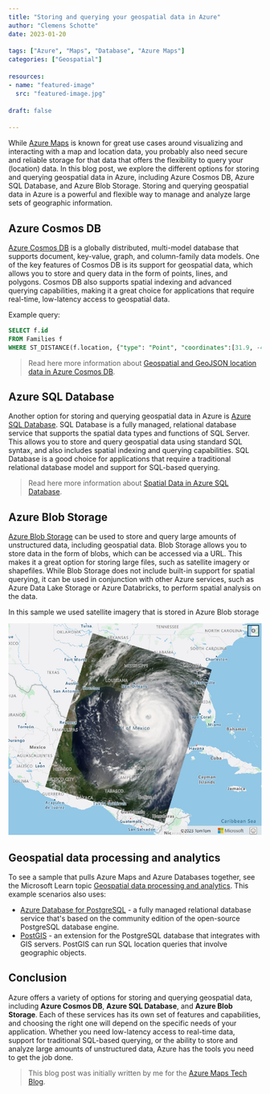 ```yaml
---
title: "Storing and querying your geospatial data in Azure"
author: "Clemens Schotte"
date: 2023-01-20

tags: ["Azure", "Maps", "Database", "Azure Maps"]
categories: ["Geospatial"]

resources:
- name: "featured-image"
  src: "featured-image.jpg"

draft: false

---
```


While [Azure Maps](https://azuremaps.com/) is known for great use cases around visualizing and interacting with a map and location data, you probably also need secure and reliable storage for that data that offers the flexibility to query your (location) data. In this blog post, we explore the different options for storing and querying geospatial data in Azure, including Azure Cosmos DB, Azure SQL Database, and Azure Blob Storage. Storing and querying geospatial data in Azure is a powerful and flexible way to manage and analyze large sets of geographic information.

## Azure Cosmos DB

[Azure Cosmos DB](https://learn.microsoft.com/en-us/azure/cosmos-db/nosql/query/geospatial-intro) is a globally distributed, multi-model database that supports document, key-value, graph, and column-family data models. One of the key features of Cosmos DB is its support for geospatial data, which allows you to store and query data in the form of points, lines, and polygons. Cosmos DB also supports spatial indexing and advanced querying capabilities, making it a great choice for applications that require real-time, low-latency access to geospatial data.

Example query:

```sql
SELECT f.id
FROM Families f
WHERE ST_DISTANCE(f.location, {"type": "Point", "coordinates":[31.9, -4.8]}) < 30000
``` 

> Read here more information about [Geospatial and GeoJSON location data in Azure Cosmos DB](https://learn.microsoft.com/en-us/azure/cosmos-db/nosql/query/geospatial-intro).

## Azure SQL Database

Another option for storing and querying geospatial data in Azure is [Azure SQL Database](https://learn.microsoft.com/en-us/sql/relational-databases/spatial/spatial-data-sql-server). SQL Database is a fully managed, relational database service that supports the spatial data types and functions of SQL Server. This allows you to store and query geospatial data using standard SQL syntax, and also includes spatial indexing and querying capabilities. SQL Database is a good choice for applications that require a traditional relational database model and support for SQL-based querying.

> Read here more information about [Spatial Data in Azure SQL Database](https://learn.microsoft.com/en-us/sql/relational-databases/spatial/spatial-data-sql-server).

## Azure Blob Storage

[Azure Blob Storage](https://learn.microsoft.com/en-us/azure/storage/blobs/) can be used to store and query large amounts of unstructured data, including geospatial data. Blob Storage allows you to store data in the form of blobs, which can be accessed via a URL. This makes it a great option for storing large files, such as satellite imagery or shapefiles. While Blob Storage does not include built-in support for spatial querying, it can be used in conjunction with other Azure services, such as Azure Data Lake Storage or Azure Databricks, to perform spatial analysis on the data.

In this sample we used satellite imagery that is stored in Azure Blob storage

![Azure Blob Storage](blob.jpg)

## Geospatial data processing and analytics

To see a sample that pulls Azure Maps and Azure Databases together, see the Microsoft Learn topic [Geospatial data processing and analytics](https://learn.microsoft.com/en-us/azure/architecture/example-scenario/data/geospatial-data-processing-analytics-azure). This example scenarios also uses:

* [Azure Database for PostgreSQL](https://azure.microsoft.com/services/postgresql/) - a fully managed relational database service that's based on the community edition of the open-source PostgreSQL database engine.
* [PostGIS](https://www.postgis.net/) - an extension for the PostgreSQL database that integrates with GIS servers. PostGIS can run SQL location queries that involve geographic objects.

## Conclusion

Azure offers a variety of options for storing and querying geospatial data, including **Azure Cosmos DB**, **Azure SQL Database**, and **Azure Blob Storage**. Each of these services has its own set of features and capabilities, and choosing the right one will depend on the specific needs of your application. Whether you need low-latency access to real-time data, support for traditional SQL-based querying, or the ability to store and analyze large amounts of unstructured data, Azure has the tools you need to get the job done.

> This blog post was initially written by me for the [Azure Maps Tech Blog](https://blog.azuremaps.com).